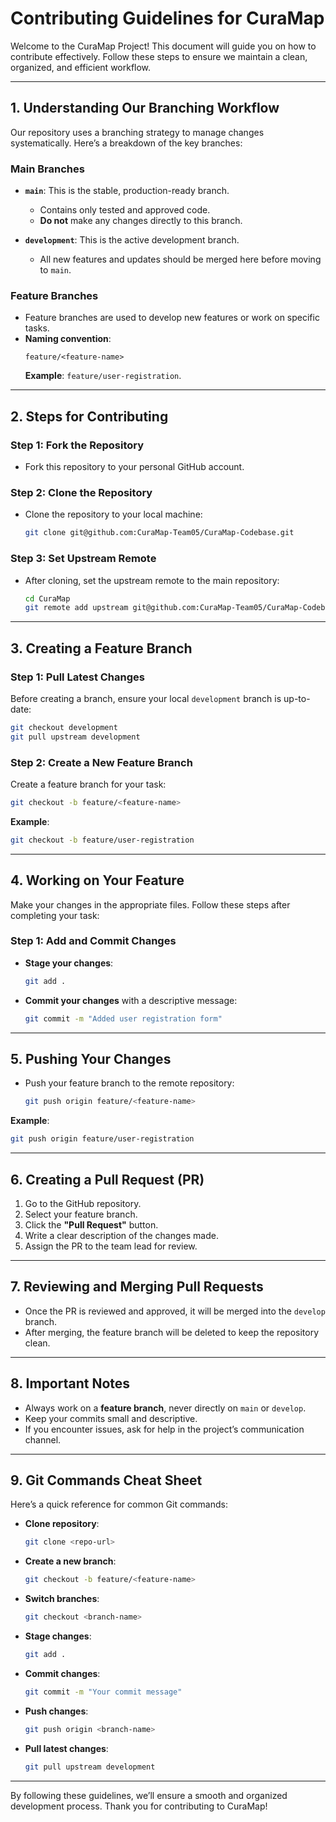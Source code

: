 
# **Contributing Guidelines for CuraMap**

Welcome to the CuraMap Project! This document will guide you on how to contribute effectively. Follow these steps to ensure we maintain a clean, organized, and efficient workflow.

---

## **1. Understanding Our Branching Workflow**

Our repository uses a branching strategy to manage changes systematically. Here’s a breakdown of the key branches:

### **Main Branches**
- **`main`**: This is the stable, production-ready branch.
  - Contains only tested and approved code.
  - **Do not** make any changes directly to this branch.

- **`development`**: This is the active development branch.
  - All new features and updates should be merged here before moving to `main`.

### **Feature Branches**
- Feature branches are used to develop new features or work on specific tasks.
- **Naming convention**:  
  ```plaintext
  feature/<feature-name>
  ```
  **Example**: `feature/user-registration`.

---

## **2. Steps for Contributing**

### **Step 1: Fork the Repository**
- Fork this repository to your personal GitHub account.

### **Step 2: Clone the Repository**
- Clone the repository to your local machine:
  ```bash
  git clone git@github.com:CuraMap-Team05/CuraMap-Codebase.git
  ```

### **Step 3: Set Upstream Remote**
- After cloning, set the upstream remote to the main repository:
  ```bash
  cd CuraMap
  git remote add upstream git@github.com:CuraMap-Team05/CuraMap-Codebase.git
  ```

---

## **3. Creating a Feature Branch**

### **Step 1: Pull Latest Changes**
Before creating a branch, ensure your local `development` branch is up-to-date:
```bash
git checkout development
git pull upstream development
```

### **Step 2: Create a New Feature Branch**
Create a feature branch for your task:
```bash
git checkout -b feature/<feature-name>
```
**Example**:
```bash
git checkout -b feature/user-registration
```

---

## **4. Working on Your Feature**

Make your changes in the appropriate files. Follow these steps after completing your task:

### **Step 1: Add and Commit Changes**
- **Stage your changes**:
  ```bash
  git add .
  ```
- **Commit your changes** with a descriptive message:
  ```bash
  git commit -m "Added user registration form"
  ```

---

## **5. Pushing Your Changes**
- Push your feature branch to the remote repository:
  ```bash
  git push origin feature/<feature-name>
  ```
**Example**:
```bash
git push origin feature/user-registration
```

---

## **6. Creating a Pull Request (PR)**

1. Go to the GitHub repository.
2. Select your feature branch.
3. Click the **"Pull Request"** button.
4. Write a clear description of the changes made.
5. Assign the PR to the team lead for review.

---

## **7. Reviewing and Merging Pull Requests**

- Once the PR is reviewed and approved, it will be merged into the `develop` branch.
- After merging, the feature branch will be deleted to keep the repository clean.

---

## **8. Important Notes**

- Always work on a **feature branch**, never directly on `main` or `develop`.
- Keep your commits small and descriptive.
- If you encounter issues, ask for help in the project’s communication channel.

---

## **9. Git Commands Cheat Sheet**

Here’s a quick reference for common Git commands:

- **Clone repository**:
  ```bash
  git clone <repo-url>
  ```

- **Create a new branch**:
  ```bash
  git checkout -b feature/<feature-name>
  ```

- **Switch branches**:
  ```bash
  git checkout <branch-name>
  ```

- **Stage changes**:
  ```bash
  git add .
  ```

- **Commit changes**:
  ```bash
  git commit -m "Your commit message"
  ```

- **Push changes**:
  ```bash
  git push origin <branch-name>
  ```

- **Pull latest changes**:
  ```bash
  git pull upstream development
  ```

---

By following these guidelines, we’ll ensure a smooth and organized development process. Thank you for contributing to CuraMap!

